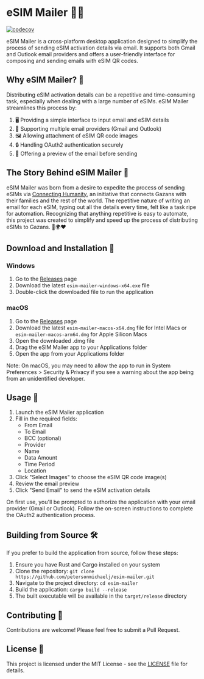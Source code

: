 # eSIM Mailer 📱💌

[![codecov](https://codecov.io/github/petersonmichaelj/esim-mailer/graph/badge.svg?token=CMFC13CPUO)](https://codecov.io/github/petersonmichaelj/esim-mailer)

eSIM Mailer is a cross-platform desktop application designed to simplify the process of sending eSIM activation details via email. It supports both Gmail and Outlook email providers and offers a user-friendly interface for composing and sending emails with eSIM QR codes.

## Why eSIM Mailer? 🤔

Distributing eSIM activation details can be a repetitive and time-consuming task, especially when dealing with a large number of eSIMs. eSIM Mailer streamlines this process by:

1. 🖥️ Providing a simple interface to input email and eSIM details
2. 📧 Supporting multiple email providers (Gmail and Outlook)
3. 🖼️ Allowing attachment of eSIM QR code images
4. 🔒 Handling OAuth2 authentication securely
5. 👀 Offering a preview of the email before sending

## The Story Behind eSIM Mailer 🍉

eSIM Mailer was born from a desire to expedite the process of sending eSIMs via [Connecting Humanity](https://connecting-humanity.org/), an initiative that connects Gazans with their families and the rest of the world. The repetitive nature of writing an email for each eSIM, typing out all the details every time, felt like a task ripe for automation. Recognizing that anything repetitive is easy to automate, this project was created to simplify and speed up the process of distributing eSIMs to Gazans. 🍉🌍❤️

## Download and Installation 💾

### Windows

1. Go to the [Releases](https://github.com/petersonmichaelj/esim-mailer/releases) page
2. Download the latest `esim-mailer-windows-x64.exe` file
3. Double-click the downloaded file to run the application

### macOS

1. Go to the [Releases](https://github.com/petersonmichaelj/esim-mailer/releases) page
2. Download the latest `esim-mailer-macos-x64.dmg` file for Intel Macs or `esim-mailer-macos-arm64.dmg` for Apple Silicon Macs
3. Open the downloaded .dmg file
4. Drag the eSIM Mailer app to your Applications folder
5. Open the app from your Applications folder

Note: On macOS, you may need to allow the app to run in System Preferences > Security & Privacy if you see a warning about the app being from an unidentified developer.

## Usage 🚀

1. Launch the eSIM Mailer application
2. Fill in the required fields:
   - From Email
   - To Email
   - BCC (optional)
   - Provider
   - Name
   - Data Amount
   - Time Period
   - Location
3. Click "Select Images" to choose the eSIM QR code image(s)
4. Review the email preview
5. Click "Send Email" to send the eSIM activation details

On first use, you'll be prompted to authorize the application with your email provider (Gmail or Outlook). Follow the on-screen instructions to complete the OAuth2 authentication process.

## Building from Source 🛠️

If you prefer to build the application from source, follow these steps:

1. Ensure you have Rust and Cargo installed on your system
2. Clone the repository: `git clone https://github.com/petersonmichaelj/esim-mailer.git`
3. Navigate to the project directory: `cd esim-mailer`
4. Build the application: `cargo build --release`
5. The built executable will be available in the `target/release` directory

## Contributing 🤝

Contributions are welcome! Please feel free to submit a Pull Request.

## License 📄

This project is licensed under the MIT License - see the [LICENSE](LICENSE) file for details.
